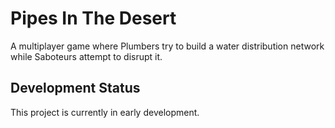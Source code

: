 # Pipes In The Desert

A multiplayer game where Plumbers try to build a water distribution network while Saboteurs attempt to disrupt it.

## Development Status
This project is currently in early development.

